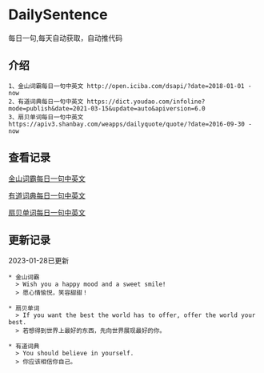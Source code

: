 # DailySentence

每日一句,每天自动获取，自动推代码

## 介绍

```
1、金山词霸每日一句中英文 http://open.iciba.com/dsapi/?date=2018-01-01 - now
2、有道词典每日一句中英文 https://dict.youdao.com/infoline?mode=publish&date=2021-03-15&update=auto&apiversion=6.0
3、扇贝单词每日一句中英文 https://apiv3.shanbay.com/weapps/dailyquote/quote/?date=2016-09-30 - now
```

## 查看记录

[金山词霸每日一句中英文](./data/iciba/)

[有道词典每日一句中英文](./data/youdao/)

[扇贝单词每日一句中英文](./data/shanbay/)

## 更新记录
2023-01-28已更新 
```
* 金山词霸
  > Wish you a happy mood and a sweet smile!
  > 愿心情愉悦，笑容甜甜！

* 扇贝单词
  > If you want the best the world has to offer, offer the world your best.
  > 若想得到世界上最好的东西，先向世界展现最好的你。

* 有道词典
  > You should believe in yourself.
  > 你应该相信你自己。

```
